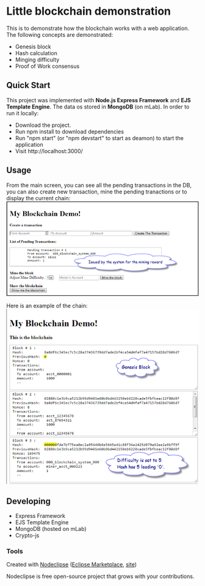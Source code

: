 

# Little blockchain demonstration

This is to demonstrate how the blockchain works with a web application. The following concepts are demonstrated:
 - Genesis block 
 - Hash calculation
 - Minging difficulty
 - Proof of Work consensus

## Quick Start

This project was implemented with **Node.js Express Framework** and **EJS Template Engine**. The data os stored in **MongoDB** (on mLab). In order to run it locally:

 - Download the project.
 - Run npm install to download dependencies
 - Run "npm start" (or "npm devstart" to start as deamon) to start the application
 - Visit http://localhost:3000/

## Usage

From the main screen, you can see all the pending transactions in the DB, you can also create new transaction, mine the pending tranactions or to display the current chain:
    ![Alt text](/images/ss-1.png?raw=true "Main screen")

Here is an example of the chain:
    ![Alt text](/images/ss-2.png?raw=true "Blockchain Display")
 <!--
 - To play around with the demo, go to: http://ec2-34-217-113-112.us-west-2.compute.amazonaws.com:3000/ - my DEV environment on AWS. 
-->
## Developing  
  - Express Framework
  - EJS Template Engine
  - MongoDB (hosted on mLab)
  - Crypto-js

### Tools

Created with [Nodeclipse](https://github.com/Nodeclipse/nodeclipse-1)
 ([Eclipse Marketplace](http://marketplace.eclipse.org/content/nodeclipse), [site](http://www.nodeclipse.org))   

Nodeclipse is free open-source project that grows with your contributions.

